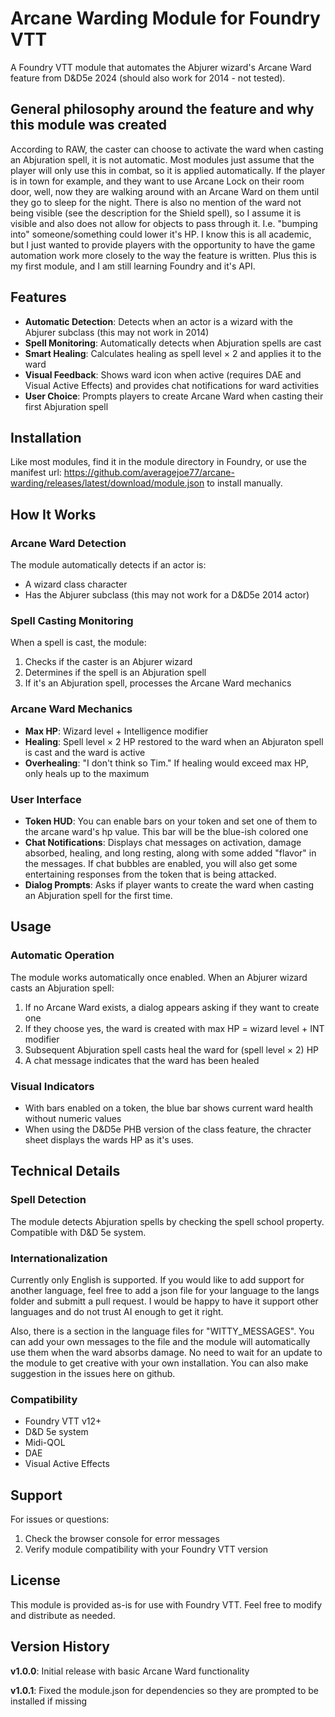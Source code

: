# Arcane Warding Module for Foundry VTT

A Foundry VTT module that automates the Abjurer wizard's Arcane Ward feature from D&D5e 2024 (should also work for 2014 - not tested).

## General philosophy around the feature and why this module was created

According to RAW, the caster can choose to activate the ward when casting an Abjuration spell, it is not automatic. Most modules just assume that the player will only use this in combat, so it is applied automatically. If the player is in town for example, and they want to use Arcane Lock on their room door, well, now they are walking around with an Arcane Ward on them until they go to sleep for the night. There is also no mention of the ward not being visible (see the description for the Shield spell), so I assume it is visible and also does not allow for objects to pass through it. I.e. "bumping into" someone/something could lower it's HP. I know this is all academic, but I just wanted to provide players with the opportunity to have the game automation work more closely to the way the feature is written. Plus this is my first module, and I am still learning Foundry and it's API.

## Features

- **Automatic Detection**: Detects when an actor is a wizard with the Abjurer subclass (this may not work in 2014)
- **Spell Monitoring**: Automatically detects when Abjuration spells are cast
- **Smart Healing**: Calculates healing as spell level × 2 and applies it to the ward
- **Visual Feedback**: Shows ward icon when active (requires DAE and Visual Active Effects) and provides chat notifications for ward activities
- **User Choice**: Prompts players to create Arcane Ward when casting their first Abjuration spell

## Installation

Like most modules, find it in the module directory in Foundry, or use the manifest url:
https://github.com/averagejoe77/arcane-warding/releases/latest/download/module.json to install manually.

## How It Works

### Arcane Ward Detection

The module automatically detects if an actor is:

- A wizard class character
- Has the Abjurer subclass (this may not work for a D&D5e 2014 actor)

### Spell Casting Monitoring

When a spell is cast, the module:

1. Checks if the caster is an Abjurer wizard
2. Determines if the spell is an Abjuration spell
3. If it's an Abjuration spell, processes the Arcane Ward mechanics

### Arcane Ward Mechanics

- **Max HP**: Wizard level + Intelligence modifier
- **Healing**: Spell level × 2 HP restored to the ward when an Abjuraton spell is cast and the ward is active
- **Overhealing**: "I don't think so Tim." If healing would exceed max HP, only heals up to the maximum

### User Interface

- **Token HUD**: You can enable bars on your token and set one of them to the arcane ward's hp value. This bar will be the blue-ish colored one
- **Chat Notifications**: Displays chat messages on activation, damage absorbed, healing, and long resting, along with some added "flavor" in the messages. If chat bubbles are enabled, you will also get some entertaining responses from the token that is being attacked.
- **Dialog Prompts**: Asks if player wants to create the ward when casting an Abjuration spell for the first time. 

## Usage

### Automatic Operation

The module works automatically once enabled. When an Abjurer wizard casts an Abjuration spell:

1. If no Arcane Ward exists, a dialog appears asking if they want to create one
2. If they choose yes, the ward is created with max HP = wizard level + INT modifier
3. Subsequent Abjuration spell casts heal the ward for (spell level × 2) HP
4. A chat message indicates that the ward has been healed

### Visual Indicators

- With bars enabled on a token, the blue bar shows current ward health without numeric values
- When using the D&D5e PHB version of the class feature, the chracter sheet displays the wards HP as it's uses. 

## Technical Details

### Spell Detection

The module detects Abjuration spells by checking the spell school property. Compatible with D&D 5e system.

### Internationalization

Currently only English is supported. If you would like to add support for another language, feel free to add a json file for your language to the langs folder and submitt a pull request. I would be happy to have it support other languages and do not trust AI enough to get it right.

Also, there is a section in the language files for "WITTY_MESSAGES". You can add your own messages to the file and the module will automatically use them when the ward absorbs damage. No need to wait for an update to the module to get creative with your own installation. You can also make suggestion in the issues here on github.

### Compatibility

- Foundry VTT v12+
- D&D 5e system
- Midi-QOL
- DAE
- Visual Active Effects

## Support

For issues or questions:

1. Check the browser console for error messages
2. Verify module compatibility with your Foundry VTT version

## License

This module is provided as-is for use with Foundry VTT. Feel free to modify and distribute as needed.

## Version History

**v1.0.0**: Initial release with basic Arcane Ward functionality

**v1.0.1**: Fixed the module.json for dependencies so they are prompted to be installed if missing